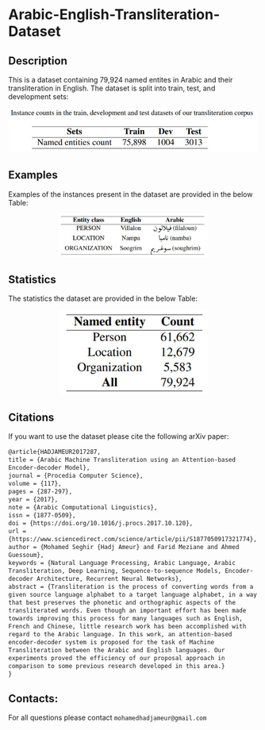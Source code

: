# Arabic-English-Transliteration-Dataset

## Description

This is a dataset containing 79,924 named entites in Arabic and their transliteration in English. The dataset is split into train, test, and development sets:

<div align="center">
<img src="dev_train_test.JPG" alt="Arabic-English named entites transliteration Dataset" width="500">
</div>

## Examples

Examples of the instances present in the dataset are provided in the below Table: 

<div align="center">
    <img src="examples.JPG" alt="Arabic-English named entites transliteration examples" width="300">
</div>



## Statistics

The statistics the dataset are provided in the below Table: 

<div align="center">
<img src="stats.JPG" alt="Arabic-English named entites transliteration statistics" width="300">
</div>


## Citations
If you want to use the dataset please cite the following arXiv paper:


```
@article{HADJAMEUR2017287,
title = {Arabic Machine Transliteration using an Attention-based Encoder-decoder Model},
journal = {Procedia Computer Science},
volume = {117},
pages = {287-297},
year = {2017},
note = {Arabic Computational Linguistics},
issn = {1877-0509},
doi = {https://doi.org/10.1016/j.procs.2017.10.120},
url = {https://www.sciencedirect.com/science/article/pii/S1877050917321774},
author = {Mohamed Seghir {Hadj Ameur} and Farid Meziane and Ahmed Guessoum},
keywords = {Natural Language Processing, Arabic Language, Arabic Transliteration, Deep Learning, Sequence-to-sequence Models, Encoder-decoder Architecture, Recurrent Neural Networks},
abstract = {Transliteration is the process of converting words from a given source language alphabet to a target language alphabet, in a way that best preserves the phonetic and orthographic aspects of the transliterated words. Even though an important effort has been made towards improving this process for many languages such as English, French and Chinese, little research work has been accomplished with regard to the Arabic language. In this work, an attention-based encoder-decoder system is proposed for the task of Machine Transliteration between the Arabic and English languages. Our experiments proved the efficiency of our proposal approach in comparison to some previous research developed in this area.}
}
```

## Contacts:
For all questions please contact ``mohamedhadjameur@gmail.com`` 

